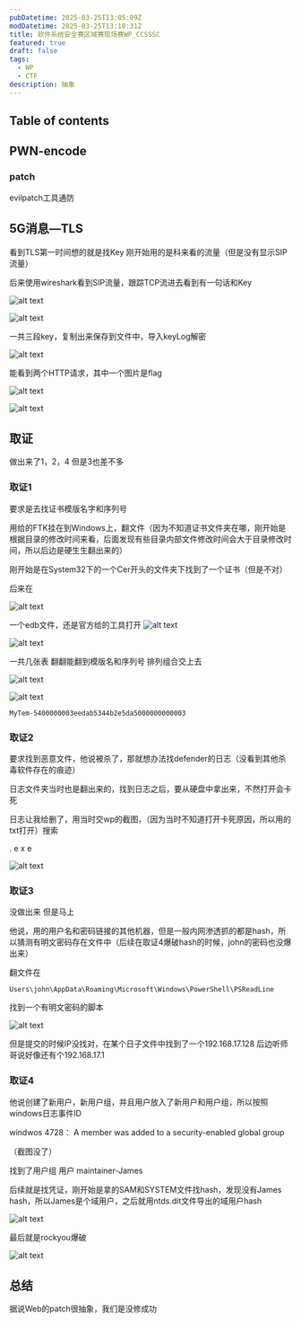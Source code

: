 ```yaml
---
pubDatetime: 2025-03-25T13:05:09Z
modDatetime: 2025-03-25T13:10:31Z
title: 软件系统安全赛区域赛现场赛WP_CCSSSC
featured: true
draft: false
tags:
  - WP
  - CTF
description: 抽象
---
```

## Table of contents

## PWN-encode

### patch
evilpatch工具通防

## 5G消息—TLS

看到TLS第一时间想的就是找Key 刚开始用的是科来看的流量（但是没有显示SIP流量）

后来使用wireshark看到SIP流量，跟踪TCP流进去看到有一句话和Key

![alt text](../../../public/blog/2024-03-23-wp/image.png)

![alt text](../../../public/blog/2024-03-23-wp/image-1.png)

一共三段key，复制出来保存到文件中，导入keyLog解密

![alt text](../../../public/blog/2024-03-23-wp/image-2.png)

能看到两个HTTP请求，其中一个图片是flag

![alt text](../../../public/blog/2024-03-23-wp/image-3.png)

![alt text](../../../public/blog/2024-03-23-wp/image-4.png)


## 取证
做出来了1，2，4 但是3也差不多

### 取证1

要求是去找证书模版名字和序列号

用给的FTK挂在到Windows上，翻文件（因为不知道证书文件夹在哪，刚开始是根据目录的修改时间来看，后面发现有些目录内部文件修改时间会大于目录修改时间，所以后边是硬生生翻出来的）

刚开始是在System32下的一个Cer开头的文件夹下找到了一个证书（但是不对）

后来在

![alt text](../../../public/blog/2024-03-23-wp/image-5.png)

一个edb文件，还是官方给的工具打开
![alt text](../../../public/blog/2024-03-23-wp/image-6.png)

![alt text](../../../public/blog/2024-03-23-wp/image-7.png)

一共几张表 翻翻能翻到模版名和序列号 排列组合交上去

![alt text](../../../public/blog/2024-03-23-wp/image-7.png)

![alt text](../../../public/blog/2024-03-23-wp/image-8.png)

```
MyTem-5400000003eedab5344b2e5da5000000000003
```

### 取证2

要求找到恶意文件，他说被杀了，那就想办法找defender的日志（没看到其他杀毒软件存在的痕迹）

日志文件夹当时也是翻出来的，找到日志之后，要从硬盘中拿出来，不然打开会卡死

日志让我给删了，用当时交wp的截图，（因为当时不知道打开卡死原因，所以用的txt打开）搜索

. e x e

![alt text](../../../public/blog/2024-03-23-wp/image-9.png)

### 取证3

没做出来 但是马上

他说，用的用户名和密码链接的其他机器，但是一般内网渗透抓的都是hash，所以猜测有明文密码存在文件中（后续在取证4爆破hash的时候，john的密码也没爆出来）

翻文件在

```
Users\john\AppData\Roaming\Microsoft\Windows\PowerShell\PSReadLine
```

找到一个有明文密码的脚本

![alt text](../../../public/blog/2024-03-23-wp/image-10.png)

但是提交的时候IP没找对，在某个日子文件中找到了一个192.168.17.128  后边听师哥说好像还有个192.168.17.1

### 取证4 

他说创建了新用户，新用户组，并且用户放入了新用户和用户组，所以按照windows日志事件ID

windwos 4728： A member was added to a security-enabled global group

（截图没了）

找到了用户组 用户 maintainer-James

后续就是找凭证，刚开始是拿的SAM和SYSTEM文件找hash，发现没有James hash，所以James是个域用户，之后就用ntds.dit文件导出的域用户hash

![alt text](../../../public/blog/2024-03-23-wp/image-11.png)

最后就是rockyou爆破

![alt text](../../../public/blog/2024-03-23-wp/image-12.png)

## 总结

据说Web的patch很抽象，我们是没修成功